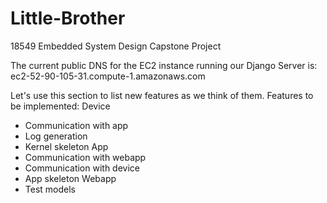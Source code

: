 # Little-Brother
18549 Embedded System Design Capstone Project

The current public DNS for the EC2 instance running our Django Server is: 
ec2-52-90-105-31.compute-1.amazonaws.com

Let's use this section to list new features as we think of them.
Features to be implemented:
Device
  - Communication with app
  - Log generation
  - Kernel skeleton
App
  - Communication with webapp
  - Communication with device
  - App skeleton
Webapp
  - Test models
